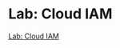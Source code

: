# Lab: Cloud IAM

[Lab: Cloud IAM](https://www.cloudskillsboost.google/course_sessions/1685040/labs/314463)
